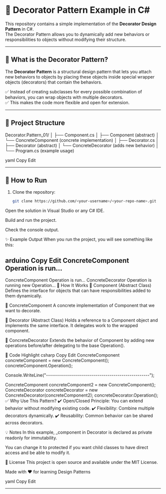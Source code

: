 # 🎨 Decorator Pattern Example in C#

This repository contains a simple implementation of the **Decorator Design Pattern** in C#.  
The Decorator Pattern allows you to dynamically add new behaviors or responsibilities to objects without modifying their structure.

---

## 📌 What is the Decorator Pattern?

The **Decorator Pattern** is a structural design pattern that lets you attach new behaviors to objects by placing these objects inside special wrapper objects (decorators) that contain the behaviors.

✅ Instead of creating subclasses for every possible combination of behaviors, you can wrap objects with multiple decorators.  
✅ This makes the code more flexible and open for extension.

---

## 📂 Project Structure

Decorator.Pattern_01/
│
├── Component.cs
│ ├── Component (abstract)
│ └── ConcreteComponent (concrete implementation)
│
├── Decorator.cs
│ ├── Decorator (abstract)
│ └── ConcreteDecorator (adds new behavior)
│
└── Program.cs (example usage)

yaml
Copy
Edit

---

## 🚀 How to Run

1. Clone the repository:
   ```bash
   git clone https://github.com/<your-username>/<your-repo-name>.git
Open the solution in Visual Studio or any C# IDE.

Build and run the project.

Check the console output.

✨ Example Output
When you run the project, you will see something like this:

arduino
Copy
Edit
ConcreteComponent Operation is run...
----------------------------------------------------
ConcreteComponent Operation is run...
ConcreteDecorator Operation is running new Operation...
🔧 How It Works
🔹 Component (Abstract Class)
Defines the interface for objects that can have responsibilities added to them dynamically.

🔹 ConcreteComponent
A concrete implementation of Component that we want to decorate.

🔹 Decorator (Abstract Class)
Holds a reference to a Component object and implements the same interface.
It delegates work to the wrapped component.

🔹 ConcreteDecorator
Extends the behavior of Component by adding new operations before/after delegating to the base Operation().

📖 Code Highlight
csharp
Copy
Edit
ConcreteComponent concreteComponent = new ConcreteComponent();
concreteComponent.Operation();

Console.WriteLine("----------------------------------------------------");

ConcreteComponent concreteComponent2 = new ConcreteComponent();
ConcreteDecorator concreteDecorator = new ConcreteDecorator(concreteComponent2);
concreteDecorator.Operation();
✅ Why Use This Pattern?
✔️ Open/Closed Principle: You can extend behavior without modifying existing code.
✔️ Flexibility: Combine multiple decorators dynamically.
✔️ Reusability: Common behavior can be shared across decorators.

💡 Notes
In this example, _component in Decorator is declared as private readonly for immutability.

You can change it to protected if you want child classes to have direct access and be able to modify it.

📌 License
This project is open source and available under the MIT License.

Made with ❤️ for learning Design Patterns

yaml
Copy
Edit

---
